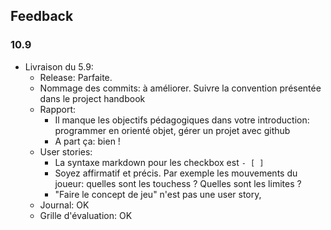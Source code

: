 ## Feedback 

### 10.9

- Livraison du 5.9:
    - Release: Parfaite.
    - Nommage des commits: à améliorer. Suivre la convention présentée dans le project handbook
    - Rapport: 
        - Il manque les objectifs pédagogiques dans votre introduction: programmer en orienté objet, gérer un projet avec github
        - A part ça: bien !
    - User stories:
        - La syntaxe markdown pour les checkbox est ` - [ ] ` 
        - Soyez affirmatif et précis. Par exemple les mouvements du joueur: quelles sont les touchess ? Quelles sont les limites ?
        - "Faire le concept de jeu" n'est pas une user story, 
    - Journal: OK
    - Grille d'évaluation: OK

